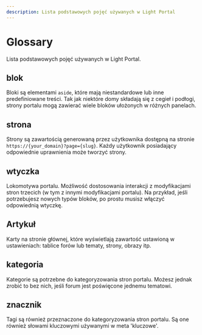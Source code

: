 ```yaml
---
description: Lista podstawowych pojęć używanych w Light Portal
---
```


# Glossary

Lista podstawowych pojęć używanych w Light Portal.

## blok

Bloki są elementami `aside`, które mają niestandardowe lub inne predefiniowane treści. Tak jak niektóre domy składają się z cegieł i podłogi, strony portalu mogą zawierać wiele bloków ułożonych w różnych panelach.

## strona

Strony są zawartością generowaną przez użytkownika dostępną na stronie `https://{your_domain}?page={slug}`. Każdy użytkownik posiadający odpowiednie uprawnienia może tworzyć strony.

## wtyczka

Lokomotywa portalu. Możliwość dostosowania interakcji z modyfikacjami stron trzecich (w tym z innymi modyfikacjami portalu). Na przykład, jeśli potrzebujesz nowych typów bloków, po prostu musisz włączyć odpowiednią wtyczkę.

## Artykuł

Karty na stronie głównej, które wyświetlają zawartość ustawioną w ustawieniach: tablice forów lub tematy, strony, obrazy itp.

## kategoria

Kategorie są potrzebne do kategoryzowania stron portalu. Możesz jednak zrobić to bez nich, jeśli forum jest poświęcone jednemu tematowi.

## znacznik

Tagi są również przeznaczone do kategoryzowania stron portalu. Są one również słowami kluczowymi używanymi w meta 'kluczowe'.
